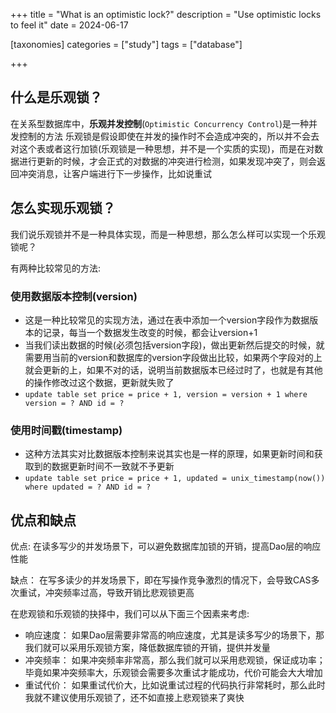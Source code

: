 +++
title = "What is an optimistic lock?"
description = "Use optimistic locks to feel it"
date = 2024-06-17

[taxonomies]
categories = ["study"]
tags = ["database"]

+++


## 什么是乐观锁？

在关系型数据库中，**乐观并发控制**(`Optimistic Concurrency Control`)是一种并发控制的方法
乐观锁是假设即使在并发的操作时不会造成冲突的，所以并不会去对这个表或者这行加锁(乐观锁是一种思想，并不是一个实质的实现)，而是在对数据进行更新的时候，才会正式的对数据的冲突进行检测，如果发现冲突了，则会返回冲突消息，让客户端进行下一步操作，比如说重试

## 怎么实现乐观锁？

我们说乐观锁并不是一种具体实现，而是一种思想，那么怎么样可以实现一个乐观锁呢？

有两种比较常见的方法:

### 使用数据版本控制(version)

- 这是一种比较常见的实现方法，通过在表中添加一个version字段作为数据版本的记录，每当一个数据发生改变的时候，都会让version+1
- 当我们读出数据的时候(必须包括version字段)，做出更新然后提交的时候，就需要用当前的version和数据库的version字段做出比较，如果两个字段对的上就会更新的上，如果不对的话，说明当前数据版本已经过时了，也就是有其他的操作修改过这个数据，更新就失败了
- `update table set price = price + 1, version = version + 1 where version = ? AND id = ?`

### 使用时间戳(timestamp)
- 这种方法其实对比数据版本控制来说其实也是一样的原理，如果更新时间和获取到的数据更新时间不一致就不予更新
- `update table set price = price + 1, updated = unix_timestamp(now()) where updated = ? AND id = ?`

## 优点和缺点

优点: 在读多写少的并发场景下，可以避免数据库加锁的开销，提高Dao层的响应性能

缺点： 在写多读少的并发场景下，即在写操作竞争激烈的情况下，会导致CAS多次重试，冲突频率过高，导致开销比悲观锁更高

在悲观锁和乐观锁的抉择中，我们可以从下面三个因素来考虑:
- 响应速度： 如果Dao层需要非常高的响应速度，尤其是读多写少的场景下，那我们就可以采用乐观锁方案，降低数据库锁的开销，提供并发量
- 冲突频率： 如果冲突频率非常高，那么我们就可以采用悲观锁，保证成功率；毕竟如果冲突频率大，乐观锁会需要多次重试才能成功，代价可能会大大增加
- 重试代价： 如果重试代价大，比如说重试过程的代码执行非常耗时，那么此时我就不建议使用乐观锁了，还不如直接上悲观锁来了爽快
